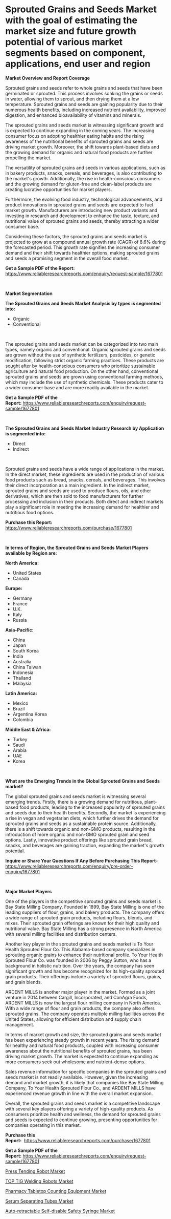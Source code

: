 <p><h1>Sprouted Grains and Seeds Market with the goal of estimating the market size and future growth potential of various market segments based on component, applications, end user and region</h1></p><p><strong>Market Overview and Report Coverage</strong></p>
<p><p>Sprouted grains and seeds refer to whole grains and seeds that have been germinated or sprouted. This process involves soaking the grains or seeds in water, allowing them to sprout, and then drying them at a low temperature. Sprouted grains and seeds are gaining popularity due to their numerous health benefits, including increased nutrient availability, improved digestion, and enhanced bioavailability of vitamins and minerals.</p><p>The sprouted grains and seeds market is witnessing significant growth and is expected to continue expanding in the coming years. The increasing consumer focus on adopting healthier eating habits and the rising awareness of the nutritional benefits of sprouted grains and seeds are driving market growth. Moreover, the shift towards plant-based diets and the growing demand for organic and natural food products are further propelling the market.</p><p>The versatility of sprouted grains and seeds in various applications, such as in bakery products, snacks, cereals, and beverages, is also contributing to the market's growth. Additionally, the rise in health-conscious consumers and the growing demand for gluten-free and clean-label products are creating lucrative opportunities for market players.</p><p>Furthermore, the evolving food industry, technological advancements, and product innovations in sprouted grains and seeds are expected to fuel market growth. Manufacturers are introducing new product variants and investing in research and development to enhance the taste, texture, and nutritional value of sprouted grains and seeds, thereby attracting a wider consumer base.</p><p>Considering these factors, the sprouted grains and seeds market is projected to grow at a compound annual growth rate (CAGR) of 8.6% during the forecasted period. This growth rate signifies the increasing consumer demand and their shift towards healthier options, making sprouted grains and seeds a promising segment in the overall food market.</p></p>
<p><strong>Get a Sample PDF of the Report:</strong> <a href="https://www.reliableresearchreports.com/enquiry/request-sample/1677801">https://www.reliableresearchreports.com/enquiry/request-sample/1677801</a></p>
<p>&nbsp;</p>
<p><strong>Market Segmentation</strong></p>
<p><strong>The Sprouted Grains and Seeds Market Analysis by types is segmented into:</strong></p>
<p><ul><li>Organic</li><li>Conventional</li></ul></p>
<p>&nbsp;</p>
<p><p>The sprouted grains and seeds market can be categorized into two main types, namely organic and conventional. Organic sprouted grains and seeds are grown without the use of synthetic fertilizers, pesticides, or genetic modification, following strict organic farming practices. These products are sought after by health-conscious consumers who prioritize sustainable agriculture and natural food production. On the other hand, conventional sprouted grains and seeds are grown using conventional farming methods, which may include the use of synthetic chemicals. These products cater to a wider consumer base and are more readily available in the market.</p></p>
<p><strong>Get a Sample PDF of the Report:</strong>&nbsp;<a href="https://www.reliableresearchreports.com/enquiry/request-sample/1677801">https://www.reliableresearchreports.com/enquiry/request-sample/1677801</a></p>
<p>&nbsp;</p>
<p><strong>The Sprouted Grains and Seeds Market Industry Research by Application is segmented into:</strong></p>
<p><ul><li>Direct</li><li>Indirect</li></ul></p>
<p>&nbsp;</p>
<p><p>Sprouted grains and seeds have a wide range of applications in the market. In the direct market, these ingredients are used in the production of various food products such as bread, snacks, cereals, and beverages. This involves their direct incorporation as a main ingredient. In the indirect market, sprouted grains and seeds are used to produce flours, oils, and other derivatives, which are then sold to food manufacturers for further processing and inclusion in their products. Both direct and indirect markets play a significant role in meeting the increasing demand for healthier and nutritious food options.</p></p>
<p><strong>Purchase this Report:</strong>&nbsp; <a href="https://www.reliableresearchreports.com/purchase/1677801">https://www.reliableresearchreports.com/purchase/1677801</a></p>
<p>&nbsp;</p>
<p><strong>In terms of Region, the Sprouted Grains and Seeds Market Players available by Region are:</strong></p>
<p>
    <p> <strong> North America: </strong>
        <ul>
            <li>United States</li>
            <li>Canada</li>
        </ul>
        </p> 
    <p> <strong> Europe: </strong>
        <ul>
            <li>Germany</li>
            <li>France</li>
            <li>U.K.</li>
            <li>Italy</li>
            <li>Russia</li>
        </ul>
        </p> 
    <p> <strong> Asia-Pacific: </strong>
        <ul>
            <li>China</li>
            <li>Japan</li>
            <li>South Korea</li>
            <li>India</li>
            <li>Australia</li>
            <li>China Taiwan</li>
            <li>Indonesia</li>
            <li>Thailand</li>
            <li>Malaysia</li>
        </ul>
        </p> 
    <p> <strong> Latin America: </strong>
        <ul>
            <li>Mexico</li>
            <li>Brazil</li>
            <li>Argentina Korea</li>
            <li>Colombia</li>
        </ul>
        </p> 
    <p> <strong> Middle East & Africa: </strong>
        <ul>
            <li>Turkey</li>
            <li>Saudi</li>
            <li>Arabia</li>
            <li>UAE</li>
            <li>Korea</li>
        </ul>
    </p>
    </p>
<p>&nbsp;</p>
<p><strong>What are the Emerging Trends in the Global Sprouted Grains and Seeds market?</strong></p>
<p><p>The global sprouted grains and seeds market is witnessing several emerging trends. Firstly, there is a growing demand for nutritious, plant-based food products, leading to the increased popularity of sprouted grains and seeds due to their health benefits. Secondly, the market is experiencing a rise in vegan and vegetarian diets, which further drives the demand for sprouted grains and seeds as a sustainable protein source. Additionally, there is a shift towards organic and non-GMO products, resulting in the introduction of more organic and non-GMO sprouted grain and seed options. Lastly, innovative product offerings like sprouted grain bread, snacks, and beverages are gaining traction, expanding the market's growth potential.</p></p>
<p><strong>Inquire or Share Your Questions If Any Before Purchasing This Report</strong>- <a href="https://www.reliableresearchreports.com/enquiry/pre-order-enquiry/1677801">https://www.reliableresearchreports.com/enquiry/pre-order-enquiry/1677801</a></p>
<p>&nbsp;</p>
<p><strong>Major Market Players</strong></p>
<p><p>One of the players in the competitive sprouted grains and seeds market is Bay State Milling Company. Founded in 1899, Bay State Milling is one of the leading suppliers of flour, grains, and bakery products. The company offers a wide range of sprouted grain products, including flours, blends, and mixes. Their sprouted grain offerings are known for their high quality and nutritional value. Bay State Milling has a strong presence in North America with several milling facilities and distribution centers.</p><p>Another key player in the sprouted grains and seeds market is To Your Health Sprouted Flour Co. This Alabama-based company specializes in sprouting organic grains to enhance their nutritional profile. To Your Health Sprouted Flour Co. was founded in 2006 by Peggy Sutton, who has a background in holistic nutrition. Over the years, the company has seen significant growth and has become recognized for its high-quality sprouted grain products. Their offerings include a variety of sprouted flours, grains, and grain blends.</p><p>ARDENT MILLS is another major player in the market. Formed as a joint venture in 2014 between Cargill, Incorporated, and ConAgra Foods, ARDENT MILLS is now the largest flour milling company in North America. With a wide range of flour and grain products, the company also offers sprouted grains. The company operates multiple milling facilities across the United States, allowing for efficient distribution and supply chain management.</p><p>In terms of market growth and size, the sprouted grains and seeds market has been experiencing steady growth in recent years. The rising demand for healthy and natural food products, coupled with increasing consumer awareness about the nutritional benefits of sprouted grains, has been driving market growth. The market is expected to continue expanding as more consumers seek out wholesome and nutrient-dense options.</p><p>Sales revenue information for specific companies in the sprouted grains and seeds market is not readily available. However, given the increasing demand and market growth, it is likely that companies like Bay State Milling Company, To Your Health Sprouted Flour Co., and ARDENT MILLS have experienced revenue growth in line with the overall market expansion.</p><p>Overall, the sprouted grains and seeds market is a competitive landscape with several key players offering a variety of high-quality products. As consumers prioritize health and wellness, the demand for sprouted grains and seeds is expected to continue growing, presenting opportunities for companies operating in this market.</p></p>
<p><strong>Purchase this Report:</strong>&nbsp;&nbsp;<a href="https://www.reliableresearchreports.com/purchase/1677801">https://www.reliableresearchreports.com/purchase/1677801</a></p>
<p></p>
<p><strong>Get a Sample PDF of the Report:</strong>&nbsp;<a href="https://www.reliableresearchreports.com/enquiry/request-sample/1677801">https://www.reliableresearchreports.com/enquiry/request-sample/1677801</a></p>
<p><p><a href="https://medium.com/@beaugrant15/press-tending-robot-nbsp-market-focuses-on-market-share-size-and-projected-forecast-till-2030-ad8163913c8c">Press Tending Robot Market</a></p><p><a href="https://medium.com/@henrykihn/decoding-top-tig-welding-robots-market-metrics-market-share-trends-and-growth-patterns-b6b37e98be88">TOP TIG Welding Robots Market</a></p><p><a href="https://www.linkedin.com/pulse/pharmacy-tabletop-counting-equipment-market-2c/">Pharmacy Tabletop Counting Equipment Market</a></p><p><a href="https://www.linkedin.com/pulse/serum-separating-tubes-market-challenges-opportunities/">Serum Separating Tubes Market</a></p><p><a href="https://www.linkedin.com/pulse/auto-retractable-self-disable-safety-syringe-2f/">Auto-retractable Self-disable Safety Syringe Market</a></p></p>